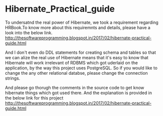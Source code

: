 # Hibernate_Practical_guide

To undersatnd the real power of Hibernate, we took a requirement regarding HRBook.To know more about this requiremnts and details, please have a look into the below link.
http://thesoftwareprogramming.blogspot.in/2017/02/hibernate-practical-guide.html

And I don't even do DDL statements for creating schema and tables so that we can alize the real use of Hibernate means that it's easy to know that Hibernate will work irrelevant of RDBMS which got uderlaid on the application, by the way this project uses PostgreSQL. So if you would like to change the any other relational databse, please change the connection strings.

And please go thorugh the comments in the source code to get know hibernate things which got used there. And the explanation is provided in the below link for this project
http://thesoftwareprogramming.blogspot.in/2017/02/hibernate-practical-guide.html
